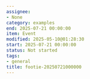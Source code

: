 ```yaml
---
assignee:
- None
category: examples
end: 2025-07-21 00:00:00
item: Event
modified: 2025-05-10@01:28:30
start: 2025-07-21 00:00:00
status: Not started
tags:
- general
title: footie-20250721000000
---
```



